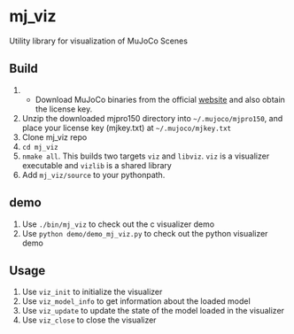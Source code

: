 # mj_viz
Utility library for visualization of MuJoCo Scenes

## Build
1. - Download MuJoCo binaries from the official [website](http://www.mujoco.org/) and also obtain the license key.
2. Unzip the downloaded mjpro150 directory into `~/.mujoco/mjpro150`, and place your license key (mjkey.txt) at `~/.mujoco/mjkey.txt`
3. Clone mj_viz repo 
4. `cd mj_viz`
5. `nmake all`. This builds two targets `viz` and `libviz`. `viz` is a visualizer executable and `vizlib` is a shared library
6. Add `mj_viz/source` to your pythonpath.


## demo
1. Use `./bin/mj_viz` to check out the c visualizer demo 
1. Use `python demo/demo_mj_viz.py` to check out the python visualizer demo 


## Usage
1. Use `viz_init` to initialize the visualizer
2. Use `viz_model_info` to get information about the loaded model
3. Use `viz_update` to update the state of the model loaded in the visualizer
4. Use `viz_close` to close the visualizer
